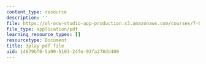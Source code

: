 ```yaml
---
content_type: resource
description: ''
file: https://ol-ocw-studio-app-production.s3.amazonaws.com/courses/7-01sc-fundamentals-of-biology-fall-2011/14679bf05a90510324fe93fa278dd400_x_vlxGFrZLY.pdf
file_type: application/pdf
learning_resource_types: []
resourcetype: Document
title: 3play pdf file
uid: 14679bf0-5a90-5103-24fe-93fa278dd400
---
```

